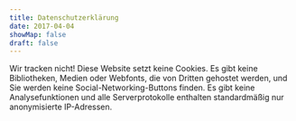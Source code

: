 ```yaml
---
title: Datenschutzerklärung
date: 2017-04-04
showMap: false
draft: false
---
```


Wir tracken nicht! Diese Website setzt keine Cookies. Es gibt keine Bibliotheken, Medien oder Webfonts, die von Dritten gehostet werden, und Sie werden keine Social-Networking-Buttons finden. Es gibt keine Analysefunktionen und alle Serverprotokolle enthalten standardmäßig nur anonymisierte IP-Adressen.
